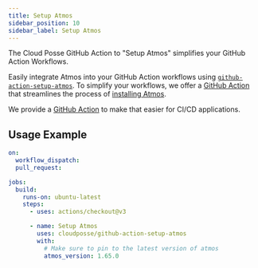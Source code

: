 ```yaml
---
title: Setup Atmos
sidebar_position: 10
sidebar_label: Setup Atmos
---
```


The Cloud Posse GitHub Action to "Setup Atmos" simplifies your GitHub Action Workflows.

Easily integrate Atmos into your GitHub Action workflows using [`github-action-setup-atmos`](https://github.com/cloudposse/github-action-setup-atmos). To simplify your workflows, we offer a [GitHub Action](https://github.com/cloudposse/github-action-setup-atmos) that streamlines the process of [installing Atmos](/quick-start/install-atmos).

We provide a [GitHub Action](https://github.com/cloudposse/github-action-setup-atmos) to make that easier for CI/CD applications.

## Usage Example

```yaml
on:
  workflow_dispatch:
  pull_request:

jobs:
  build:
    runs-on: ubuntu-latest
    steps:
      - uses: actions/checkout@v3

      - name: Setup Atmos
        uses: cloudposse/github-action-setup-atmos
        with:
          # Make sure to pin to the latest version of atmos
          atmos_version: 1.65.0
  ```
